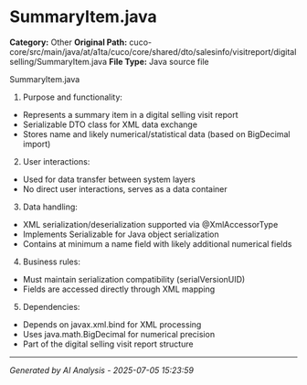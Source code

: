 # SummaryItem.java

**Category:** Other
**Original Path:** cuco-core/src/main/java/at/a1ta/cuco/core/shared/dto/salesinfo/visitreport/digitalselling/SummaryItem.java
**File Type:** Java source file

SummaryItem.java
1. Purpose and functionality:
- Represents a summary item in a digital selling visit report
- Serializable DTO class for XML data exchange
- Stores name and likely numerical/statistical data (based on BigDecimal import)

2. User interactions:
- Used for data transfer between system layers
- No direct user interactions, serves as a data container

3. Data handling:
- XML serialization/deserialization supported via @XmlAccessorType
- Implements Serializable for Java object serialization
- Contains at minimum a name field with likely additional numerical fields

4. Business rules:
- Must maintain serialization compatibility (serialVersionUID)
- Fields are accessed directly through XML mapping

5. Dependencies:
- Depends on javax.xml.bind for XML processing
- Uses java.math.BigDecimal for numerical precision
- Part of the digital selling visit report structure

---
*Generated by AI Analysis - 2025-07-05 15:23:59*
